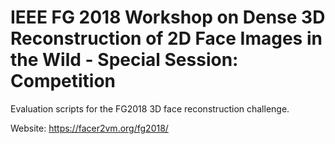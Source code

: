 # IEEE FG 2018 Workshop on Dense 3D Reconstruction of 2D Face Images in the Wild - Special Session: Competition


Evaluation scripts for the FG2018 3D face reconstruction challenge.

Website: https://facer2vm.org/fg2018/

